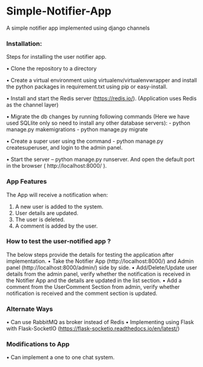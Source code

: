 # Simple-Notifier-App
A simple notifier app implemented using django channels

### Installation:

Steps for installing the user notifier app. 

•	Clone the repository to a directory 

•	Create a virtual environment using virtualenv/virtualenvwrapper and install the python packages in requirement.txt using pip or easy-install.

•	Install and start the Redis server (https://redis.io/). (Application uses Redis as the channel layer)

•	Migrate the db changes by running following commands (Here we have used SQLlite only so need to install any other database servers):
    - python manage.py makemigrations
    - python manage.py migrate
    
•	Create a super user using the command - python manage.py createsuperuser, and login to the admin panel.

•	Start the server – python manage.py runserver. And open the default port in the browser ( http://localhost:8000/  ).

### App Features

The App will receive a notification when:
1.	A new user is added to the system.
2.	User details are updated.
3.	The user is deleted.
4.	A comment is added by the user.

### How to test the user-notified app ?

The below steps provide the details for testing the application after implementation.
•	Take the Notifier App (http://localhost:8000/)  and  Admin panel (http://localhost:8000/admin/) side by side.
•	Add/Delete/Update user details from the admin panel, verify whether the notification is received in the Notifier App and the details are updated in the list section.
•	Add a comment from the UserComment Section from admin, verify whether notification is received and the comment section is updated.

### Alternate Ways   
•	Can use RabbitMQ as broker instead of Redis
•	Implementing using Flask with Flask-SocketIO (https://flask-socketio.readthedocs.io/en/latest/)

### Modifications to App
•	Can implement a one to one chat system.


